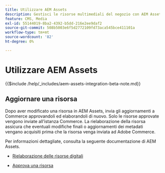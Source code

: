 ```yaml
---
title: Utilizzare AEM Assets
description: Gestisci le risorse multimediali del negozio con AEM Assets.
feature: CMS, Media
exl-id: 55144019-8ba2-4392-b5dd-216e2ee9daf2
source-git-commit: 508b5003e6f5d2772109fd73aca545bce411101a
workflow-type: tm+mt
source-wordcount: '82'
ht-degree: 0%

---
```


# Utilizzare AEM Assets

{{$include /help/_includes/aem-assets-integration-beta-note.md}}

<!--In ACAP-844, this topic was linked to from the Commerce Admin products images and videos when the Assets integration is enabled. If the URL to the topic changes, be sure to add a redirect.-->

## Aggiornare una risorsa

Dopo aver modificato una risorsa in AEM Assets, invia gli aggiornamenti a Commerce approvandoli ed elaborandoli di nuovo. Solo le risorse approvate vengono inviate all’istanza Commerce. La rielaborazione della risorsa assicura che eventuali modifiche finali o aggiornamenti dei metadati vengano acquisiti prima che la risorsa venga inviata ad Adobe Commerce.

Per informazioni dettagliate, consulta la seguente documentazione di AEM Assets.

- [Rielaborazione delle risorse digitali](https://experienceleague.adobe.com/en/docs/experience-manager-cloud-service/content/assets/manage/reprocessing)

- [Approva una risorsa](https://experienceleague.adobe.com/en/docs/experience-manager-cloud-service/content/assets/dynamicmedia/dynamic-media-open-apis/approve-assets)

